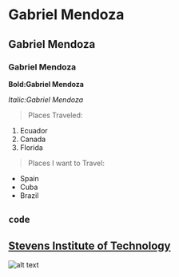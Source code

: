 # Gabriel Mendoza 
## Gabriel Mendoza 
### Gabriel Mendoza 
**Bold:Gabriel Mendoza**

*Italic:Gabriel Mendoza*
> Places Traveled:
1. Ecuador
2. Canada
3. Florida
> Places I want to Travel:

- Spain
- Cuba
- Brazil 

`code`
-----

[Stevens Institute of Technology](https://www.stevens.edu/)
----
![alt text](image.jpg)



